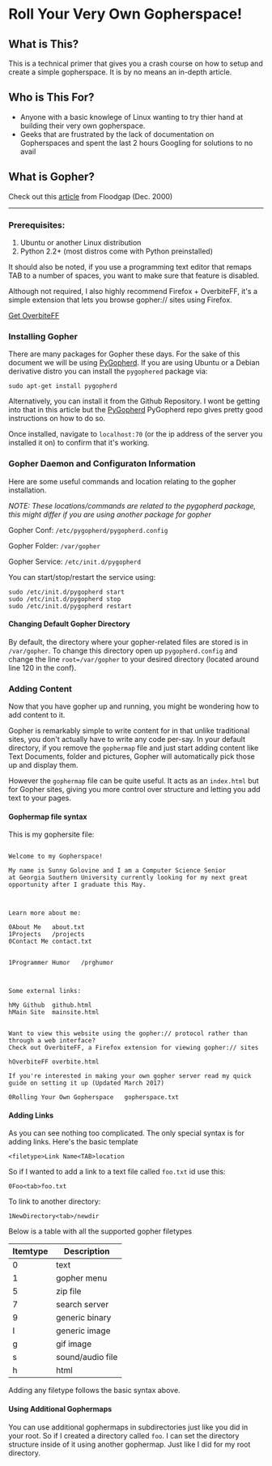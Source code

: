 # Roll Your Very Own Gopherspace!

## What is This? 
This is a technical primer that gives you a crash course on how to setup and create a simple gopherspace. It is by no means an in-depth article.

## Who is This For? 
* Anyone with a basic knowlege of Linux wanting to try thier hand at building their very own gopherspace.
* Geeks that are frustrated by the lack of documentation on Gopherspaces and spent the last 2 hours Googling for solutions to no avail

##  What is Gopher? 
Check out this [article](https://github.com/sgolovine/roll-your-gopher/blob/master/AboutGopher.txt) from Floodgap (Dec. 2000) 

------------------

###  Prerequisites:

1. Ubuntu or another Linux distribution
2. Python 2.2+ (most distros come with Python preinstalled)

It should also be noted, if you use a programming text editor that remaps TAB to a number of spaces, you want to make sure that feature is disabled.

Although not required, I also highly recommend Firefox + OverbiteFF, it's a simple extension that lets you browse gopher:// sites using Firefox. 

[Get OverbiteFF](http://gopher.floodgap.com/overbite/) 

### Installing Gopher

There are many packages for Gopher these days. For the sake of this document we will be using  [PyGopherd](https://github.com/jgoerzen/pygopherd). If you are using Ubuntu or a Debian derivative distro you can install the `pygophered` package via:
	
	sudo apt-get install pygopherd
	
Alternatively, you can install it from the Github Repository. I wont be getting into that in this article but the [PyGopherd](https://github.com/jgoerzen/pygopherd) PyGopherd repo gives pretty good instructions on how to do so. 

Once installed, navigate to `localhost:70` (or the ip address of the server you installed it on) to confirm that it's working.


### Gopher Daemon and Configuraton Information

Here are some useful commands and location relating to the gopher installation.

*NOTE: These locations/commands are related to the pygopherd package, this might differ if you are using another package for gopher*

Gopher Conf: `/etc/pygopherd/pygopherd.config`

Gopher Folder: `/var/gopher`

Gopher Service: `/etc/init.d/pygopherd`

You can start/stop/restart the service using:

	sudo /etc/init.d/pygopherd start
	sudo /etc/init.d/pygopherd stop
	sudo /etc/init.d/pygopherd restart
	
#### Changing Default Gopher Directory

By default, the directory where your gopher-related files are stored is in `/var/gopher`. To change this directory open up `pygopherd.config` and change the line `root=/var/gopher` to your desired directory (located around line 120 in the conf).

### Adding Content

Now that you have gopher up and running, you might be wondering how to add content to it.

Gopher is remarkably simple to write content for in that unlike traditional sites, you don't actually have to write any code per-say. In your default directory, if you remove the `gophermap` file and just start adding content like Text Documents, folder and pictures, Gopher will automatically pick those up and display them. 

However the `gophermap` file can be quite useful. It acts as an `index.html` but for Gopher sites, giving you more control over structure and letting you add text to your pages.


#### Gophermap file syntax

This is my gophersite file:

```plaintext

Welcome to my Gopherspace! 

My name is Sunny Golovine and I am a Computer Science Senior 
at Georgia Southern University currently looking for my next great opportunity after I graduate this May.



Learn more about me:

0About Me	about.txt
1Projects	/projects
0Contact Me	contact.txt


1Programmer Humor	/prghumor



Some external links:

hMy Github	github.html
hMain Site	mainsite.html


Want to view this website using the gopher:// protocol rather than through a web interface?
Check out OverbiteFF, a Firefox extension for viewing gopher:// sites

hOverbiteFF	overbite.html

If you're interested in making your own gopher server read my quick guide on setting it up (Updated March 2017)

0Rolling Your Own Gopherspace	gopherspace.txt

```


#### Adding Links
As you can see nothing too complicated. The only special syntax is for adding links. Here's the basic template

	<filetype>Link Name<TAB>location
	
So if I wanted to add a link to a text file called `foo.txt` id use this:

	0Foo<tab>foo.txt 

To link to another directory:

	1NewDirectory<tab>/newdir
	
Below is a table with all the supported gopher filetypes

|Itemtype |Description      |
|---------|-----------------------|
|0        |text             |
|1        |gopher menu      |       
|5        |zip file         |          
|7        |search server    |                             
|9        |generic binary   |                                  
|I        |generic image    |                             
|g        |gif image        |                           
|s        |sound/audio file |                               
|h        |html             |  

Adding any filetype follows the basic syntax above. 

#### Using Additional Gophermaps

You can use additional gophermaps in subdirectories just like you did in your root. So if I created a directory called `foo`. I can set the directory structure inside of it using another gophermap. Just like I did for my root directory. 




